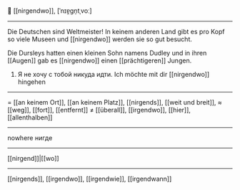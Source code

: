 
📍 [[nirgendwo]], [ˈnɪɐ̯ɡn̩tˌvoː]

---
Die Deutschen sind Weltmeister! In keinem anderen Land gibt es pro Kopf so viele Museen und [[nirgendwo]] werden sie so gut besucht. 

Die Dursleys hatten einen kleinen Sohn namens Dudley und in ihren [[Augen]] gab es [[nirgendwo]] einen [[prächtigeren]] Jungen.

1. Я не хочу с тобой никуда идти.  Ich möchte mit dir [[nirgendwo]] hingehen



---
= [[an keinem Ort]], [[an keinem Platz]], [[nirgends]], [[weit und breit]],
≈ [[weg]], [[fort]], [[entfernt]]
≠ [[überall]], [[irgendwo]], [[hier]],  [[allenthalben]]

---
nowhere
нигде

---
[[nirgend]]|[[wo]]

---
[[nirgends]], [[irgendwo]], [[irgendwie]], [[irgendwann]]
